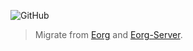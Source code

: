 ![GitHub](https://img.shields.io/github/license/zhyd1997/Kirin)

> Migrate from [Eorg](https://github.com/zhyd1997/Eorg) and [Eorg-Server](https://github.com/zhyd1997/Eorg-Server).
